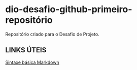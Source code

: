 # dio-desafio-github-primeiro-repositório
Repositório criado para o Desafio de Projeto.

## LINKS ÚTEIS
[Sintaxe básica Markdown](https://www.markdownguide.org/basic-syntax/)
